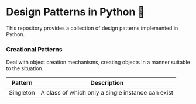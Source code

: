 # Design Patterns in Python :snake:

This repository provides a collection of design patterns implemented in Python.

###  Creational Patterns

Deal with object creation mechanisms, creating objects in a manner suitable to the situation.

| Pattern        | Description                                                         |
| -------------- | ------------------------------------------------------------------- |
| Singleton      | A class of which only a single instance can exist                   |